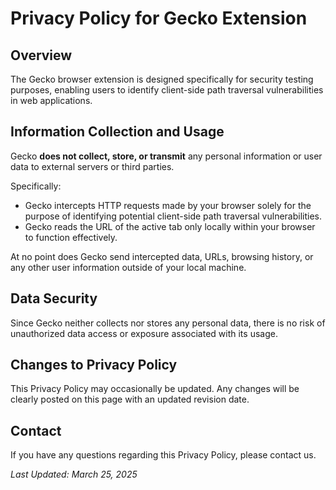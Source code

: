 # Privacy Policy for Gecko Extension

## Overview

The Gecko browser extension is designed specifically for security testing purposes, enabling users to identify client-side path traversal vulnerabilities in web applications.

## Information Collection and Usage

Gecko **does not collect, store, or transmit** any personal information or user data to external servers or third parties.

Specifically:

- Gecko intercepts HTTP requests made by your browser solely for the purpose of identifying potential client-side path traversal vulnerabilities.
- Gecko reads the URL of the active tab only locally within your browser to function effectively.

At no point does Gecko send intercepted data, URLs, browsing history, or any other user information outside of your local machine.

## Data Security

Since Gecko neither collects nor stores any personal data, there is no risk of unauthorized data access or exposure associated with its usage.

## Changes to Privacy Policy

This Privacy Policy may occasionally be updated. Any changes will be clearly posted on this page with an updated revision date.

## Contact

If you have any questions regarding this Privacy Policy, please contact us.

_Last Updated: March 25, 2025_
